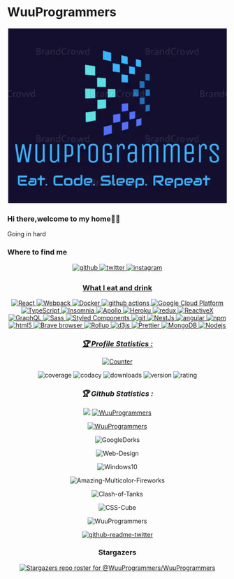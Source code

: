 # WuuProgrammers

   <p>
   <img src="WuuProgrammers Logo.jpg" />
   <p>

### Hi there,welcome to my home👋🏽
Going in hard

### Where to find me
<div align="center">
<a href="https://github.com/WuuProgrammers" target="_blank">
<img src=https://img.shields.io/badge/github-%2324292e.svg?&style=for-the-badge&logo=github&logoColor=white alt=github style="margin-bottom: 5px;" />
</a>
<a href="https://twitter.com/wuu_programmers" target="_blank">
<img src=https://img.shields.io/badge/twitter-%2300acee.svg?&style=for-the-badge&logo=twitter&logoColor=white alt=twitter style="margin-bottom: 5px;" />
</a>
<a href="https://www.instagram.com/madmax4708/" target="_blank">
<img src=https://img.shields.io/badge/instagram-%23000000.svg?&style=for-the-badge&logo=instagram&logoColor=white alt=instagram style="margin-bottom: 5px;" />

### What I eat and drink
<p align="center">
<img alt="React" src="https://img.shields.io/badge/-React-45b8d8?style=flat-square&logo=react&logoColor=white" />
  <img alt="Webpack" src="https://img.shields.io/badge/-Webpack-8DD6F9?style=flat-square&logo=webpack&logoColor=white" /> 
  <img alt="Docker" src="https://img.shields.io/badge/-Docker-46a2f1?style=flat-square&logo=docker&logoColor=white" />
  <img alt="github actions" src="https://img.shields.io/badge/-Github_Actions-2088FF?style=flat-square&logo=github-actions&logoColor=white" />
  <img alt="Google Cloud Platform" src="https://img.shields.io/badge/-Google_Cloud_Platform-1a73e8?style=flat-square&logo=google-cloud&logoColor=white" />
  <img alt="TypeScript" src="https://img.shields.io/badge/-TypeScript-007ACC?style=flat-square&logo=typescript&logoColor=white" />
  <img alt="Insomnia" src="https://img.shields.io/badge/-Insomnia-5849BE?style=flat-square&logo=insomnia&logoColor=white" />
  <img alt="Apollo" src="https://img.shields.io/badge/-Apollo%20GraphQL-311C87?style=flat-square&logo=apollo-graphql&logoColor=white" />
  <img alt="Heroku" src="https://img.shields.io/badge/-Heroku-430098?style=flat-square&logo=heroku&logoColor=white" />
  <img alt="redux" src="https://img.shields.io/badge/-Redux-764ABC?style=flat-square&logo=redux&logoColor=white" />
  <img alt="ReactiveX" src="https://img.shields.io/badge/-RxJs-B7178C?style=flat-square&logo=reactivex&logoColor=white" />
  <img alt="GraphQL" src="https://img.shields.io/badge/-GraphQL-E10098?style=flat-square&logo=graphql&logoColor=white" />
  <img alt="Sass" src="https://img.shields.io/badge/-Sass-CC6699?style=flat-square&logo=sass&logoColor=white" />
  <img alt="Styled Components" src="https://img.shields.io/badge/-Styled_Components-db7092?style=flat-square&logo=styled-components&logoColor=white" />
  <img alt="git" src="https://img.shields.io/badge/-Git-F05032?style=flat-square&logo=git&logoColor=white" />
  <img alt="NestJs" src="https://img.shields.io/badge/-NestJs-ea2845?style=flat-square&logo=nestjs&logoColor=white" />
  <img alt="angular" src="https://img.shields.io/badge/-Angular-DD0031?style=flat-square&logo=angular&logoColor=white" />
  <img alt="npm" src="https://img.shields.io/badge/-NPM-CB3837?style=flat-square&logo=npm&logoColor=white" />
  <img alt="html5" src="https://img.shields.io/badge/-HTML5-E34F26?style=flat-square&logo=html5&logoColor=white" />
  <img alt="Brave browser" src="https://img.shields.io/badge/-Brave_Browser-FB542B?style=flat-square&logo=brave&logoColor=white" />
  <img alt="Rollup" src="https://img.shields.io/badge/-Rollup-EC4A3F?style=flat-square&logo=rollup.js&logoColor=white" />
  <img alt="d3js" src="https://img.shields.io/badge/-D3.js-F9A03C?style=flat-square&logo=d3.js&logoColor=white" />
  <img alt="Prettier" src="https://img.shields.io/badge/-Prettier-F7B93E?style=flat-square&logo=prettier&logoColor=white" />
  <img alt="MongoDB" src="https://img.shields.io/badge/-MongoDB-13aa52?style=flat-square&logo=mongodb&logoColor=white" />
  <img alt="Nodejs" src="https://img.shields.io/badge/-Nodejs-43853d?style=flat-square&logo=Node.js&logoColor=white" />
</p>
<h3><b><i>🏆 Profile Statistics :</i></b></h3>
<a href="https://github.com/WuuProgrammers"><img height="25" title="Counter" src="https://komarev.com/ghpvc/?username=WuuProgrammers&color=blueviolet&style=flat-square"></a>

![coverage](https://img.shields.io/badge/coverage-87%25-yellowgreen)
![codacy](https://img.shields.io/badge/codacy-A-green)
![downloads](https://img.shields.io/badge/downloads-3,201%2Fmonth-brightgreen)
![version](https://img.shields.io/badge/version-0.0.4-blue)
![rating](https://img.shields.io/badge/rating-★★★★☆-brightgreen)
<h3><b><i>🏆 Github Statistics :</i></b></h3>
<a href="https://github.com/WuuProgrammers"><img width=550 src="https://github-profile-trophy.vercel.app/?username=WuuProgrammers&theme=dracula&no-frame=true&title=Followers,Stars,Commit,Repository,Issues"/></a>
<a href="https://github.com/WuuProgrammers"><img title="WuuProgrammers" src="https://github-readme-stats.vercel.app/api?username=WuuProgrammers&show_icons=true&include_all_commits=true&theme=chartreuse-dark&cache_seconds=3200"></a>
</p>
<a href="https://github.com/WuuProgrammers"><img title="WuuProgrammers" src="https://github-readme-stats.vercel.app/api/top-langs/?username=WuuProgrammers&layout=compact&theme=dark"></a>
</p>
<p align="center"
<a href="https://github.com/https://github.com/WuuProgrammers/GoogleDorks"><img title="GoogleDorks" src="https://github-readme-stats.vercel.app/api/pin/?username=WuuProgrammers&repo=GoogleDorks&theme=dark"></a>
<p align="center"
<a href="https://github.com/https://github.com/WuuProgrammers/Web-Design"><img title="Web-Design" src="https://github-readme-stats.vercel.app/api/pin/?username=WuuProgrammers&repo=Web-Design&theme=dark"></a>
<p align="center"
<a href="https://github.com/https://github.com/WuuProgrammers/Windows10"><img title="Windows10" src="https://github-readme-stats.vercel.app/api/pin/?username=WuuProgrammers&repo=Windows10&theme=dark"></a>
<p align="center"
<a href="https://github.com/https://github.com/WuuProgrammers/Amazing-Multicolor-Fireworks"><img title="Amazing-Multicolor-Fireworks" src="https://github-readme-stats.vercel.app/api/pin/?username=WuuProgrammers&repo=Amazing-Multicolor-Fireworks&theme=dark"></a>
<p align="center"
<a href="https://github.com/https://github.com/WuuProgrammers/Clash-of-Tanks"><img title="Clash-of-Tanks" src="https://github-readme-stats.vercel.app/api/pin/?username=WuuProgrammers&repo=Clash-of-Tanks&theme=dark"></a>
<p align="center"
<a href="https://github.com/https://github.com/WuuProgrammers/CSS-cube"><img title="CSS-Cube" src="https://github-readme-stats.vercel.app/api/pin/?username=WuuProgrammers&repo=CSS-Cube&theme=dark"></a>
<p align="center"
<a href="https://github.com/https://github.com/WuuProgrammers/WuuProgrammers"><img title="WuuProgrammers" src="https://github-readme-stats.vercel.app/api/pin/?username=WuuProgrammers&repo=WuuProgrammers&theme=dark"></a>

[![github-readme-twitter](https://github-readme-twitter.gazf.vercel.app/api?id=wuu_programmers)](https://github.com/WuuProgrammers/github-readme-twitter)


### Stargazers
[![Stargazers repo roster for @WuuProgrammers/WuuProgrammers](https://reporoster.com/stars/WuuProgrammers/WuuProgrammers)](https://github.com/WuuProgrammers/WuuProgrammers)

